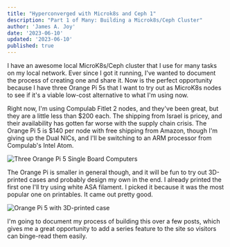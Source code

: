 ```yaml
---
title: "Hyperconverged with Microk8s and Ceph 1"
description: "Part 1 of Many: Building a Microk8s/Ceph Cluster"
author: 'James A. Joy'
date: '2023-06-10'
updated: '2023-06-10'
published: true
---
```


I have an awesome local MicroK8s/Ceph cluster that I use for many tasks on my local network. Ever since I got it running, I've wanted to document the process of creating one and share it. Now is the perfect opportunity because I have three Orange Pi 5s that I want to try out as MicroK8s nodes to see if it's a viable low-cost alternative to what I'm using now.

Right now, I'm using Compulab Fitlet 2 nodes, and they've been great, but they are a little less than $200 each. The shipping from Israel is pricey, and their availability has gotten far worse with the supply chain crisis. The Orange Pi 5 is $140 per node with free shipping from Amazon, though I'm giving up the Dual NICs, and I'll be switching to an ARM processor from Compulab's Intel Atom.

![Three Orange Pi 5 Single Board Computers](https://jamesjoy.sfo3.cdn.digitaloceanspaces.com/Orange%20Pi%205s.jpg)

The Orange Pi is smaller in general though, and it will be fun to try out 3D-printed cases and probably design my own in the end. I already printed the first one I'll try using white ASA filament. I picked it because it was the most popular one on printables. It came out pretty good.

![Orange Pi 5 with 3D-printed case](https://jamesjoy.sfo3.cdn.digitaloceanspaces.com/Orange%20Pi%205%20with%203D%20Printed%20Case.jpg)

I'm going to document my process of building this over a few posts, which gives me a great opportunity to add a series feature to the site so visitors can binge-read them easily.
